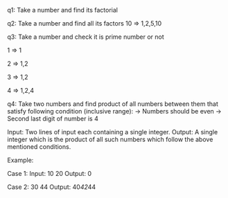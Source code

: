 <!-- // factorial: 
5 =>  5*4*3*2*1 -->
q1: Take a number and find its  factorial 

q2:  Take a number and find all its factors 
10 => 1,2,5,10

q3: Take a number and check it is prime number or not 

1  => 1

2  => 1,2

3 => 1,2 

4 => 1,2,4

q4: 
Take two numbers and find product of all numbers between them that satisfy following condition (inclusive range):
-> Numbers should be even
-> Second last digit of number is 4

Input:
Two lines of input each containing a single integer.
Output:
A single integer which is the product of all such numbers which follow the above mentioned conditions.

Example:

Case 1:
Input:
10
20
Output:
0

Case 2:
30
44
Output:
40*42*44